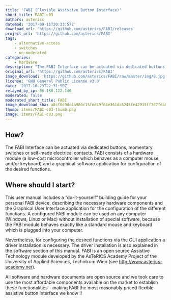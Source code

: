 ```yaml
---
title: 'FABI (Flexible Assistive Button Interface)'
short_title: FABI-c03
authors: asterics
datemod: '2017-09-11T20:33:57Z'
download_url: 'https://github.com/asterics/FABI/releases'
project_url: 'https://github.com/asterics/FABI'
tags:
    - alternative-access
    - switches
    - un-moderated
categories:
    - hardware
description: "The FABI Interface can be actuated via dedicated buttons, momentary switches or self-made electrical contacts. FABI consists of a hardware module (a low-cost microcontroller which behaves as a computer mouse and/or keyboard) and a graphical software application for configuration of the desired functions\n"
original_url: 'https://github.com/asterics/FABI'
image_download: 'https://github.com/asterics/FABI/raw/master/img/8.jpg'
license: 'GNU General Public License v3.0'
date: '2017-10-23T22:31:50Z'
relayed_by_ip: 86.180.122.140
moderated: false
moderated_short_title: FABI
image_download_sha: a8cf0d9dc4a980c13fed49f64e361da5243fe42915ff767fda0e6fdb6a70c2e7
thumb: items/FABI-c03-thumb.png
image: items/FABI-c03.png
---
```

## How?

The FABI Interface can be actuated via dedicated buttons, momentary switches or self-made electrical contacts. FABI consists of a hardware module (a low-cost microcontroller which behaves as a computer mouse and/or keyboard) and a graphical software application for configuration of the desired functions.

## Where should I start?

This user manual includes a “do-it-yourself” building guide for your personal FABI device, describing the necessary hardware components and the Graphical User Interface application for the configuration of the different functions. A configured FABI module can be used on any computer (Windows, Linux or Mac) without installation of special software, because the FABI module behaves exactly like a standard mouse and keyboard which is plugged into your computer.

Nevertheless, for configuring the desired functions via the GUI application a driver installation is necessary. The driver installation is also explained in the software section of this manual. FABI is an open source Assistive Technology module developed by the AsTeRICS Academy Project of the University of Applied Sciences, Technikum Wien (see http://www.asterics-academy.net).

All software and hardware documents are open source and we took care to use the most affordable components available on the market to establish these functionalities – making FABI the most reasonably priced flexible assistive button interface we know !!